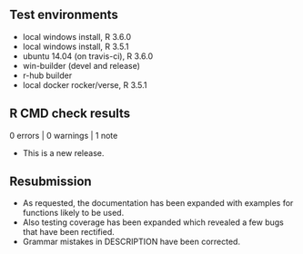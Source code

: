 ## Test environments
* local windows install, R 3.6.0
* local windows install, R 3.5.1
* ubuntu 14.04 (on travis-ci), R 3.6.0
* win-builder (devel and release)
* r-hub builder
* local docker rocker/verse, R 3.5.1

## R CMD check results

0 errors | 0 warnings | 1 note

* This is a new release.

## Resubmission

* As requested, the documentation has been expanded with examples
  for functions likely to be used.
* Also testing coverage has been expanded which revealed a few bugs
  that have been rectified.
* Grammar mistakes in DESCRIPTION have been corrected.
